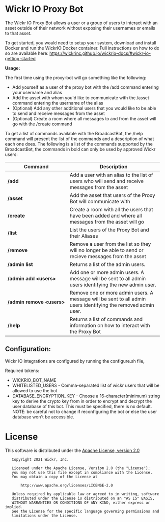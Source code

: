 # Wickr IO Proxy Bot

The Wickr IO Proxy Bot allows a user or a group of users to interact with an asset outside of their network without exposing their usernames or emails to that asset.

To get started, you would need to setup your system, download and install Docker and run the WickrIO Docker container. Full instructions on how to do so are available here: https://wickrinc.github.io/wickrio-docs/#wickr-io-getting-started

**Usage:**

The first time using the proxy-bot will go something like the following:

* Add yourself as a user of the proxy bot with the /add command entering your username and alias
* Add the asset with whom you'd like to communicate with the /asset command entering the username of the alias
* (Optional) Add any other additional users that you would like to be able to send and receive messages from the asset
* (Optional) Create a room where all messages to and from the asset will go with the /create command

To get a list of commands available with the BroadcastBot, the /help command will present the list of the commands and a description of what each one does. The following is a list of the commands supported by the BroadcastBot, the commands in bold can only be used by approved Wickr users:

Command        | Description
---------------|-------------
**/add** | Add a user with an alias to the list of users who will send and receive messages from the asset
**/asset** | Add the asset that users of the Proxy Bot will communicate with
**/create** | Create a room with all the users that have been added and where all messages from the asset will go
**/list** | List the users of the Proxy Bot and their Aliases
**/remove** | Remove a user from the list so they will no longer be able to send or recieve messages from the asset
**/admin&nbsp;list** | Returns a list of the admin users.
**/admin&nbsp;add&nbsp;&lt;users&gt;** | Add one or more admin users. A message will be sent to all admin users identifying the new admin user.
**/admin&nbsp;remove&nbsp;&lt;users&gt;** | Remove one or more admin users. A message will be sent to all admin users identifying the removed admin user.
**/help** | Returns a list of commands and information on how to interact with the Proxy Bot

## Configuration:

Wickr IO integrations are configured by running the configure.sh file,

Required tokens:

- WICKRIO_BOT_NAME
- WHITELISTED_USERS - Comma-separated list of wickr users that will be allowed to use the bot
- DATABASE_ENCRYPTION_KEY - Choose a 16-character(minimum) string key to derive the crypto key from in order to encrypt and decrypt the user database of this bot. This must be specified, there is no default. NOTE: be careful not to change if reconfiguring the bot or else the user database won't be accessible.

# License

This software is distributed under the [Apache License, version 2.0](https://www.apache.org/licenses/LICENSE-2.0.html)

```
   Copyright 2021 Wickr, Inc.

   Licensed under the Apache License, Version 2.0 (the "License");
   you may not use this file except in compliance with the License.
   You may obtain a copy of the License at

       http://www.apache.org/licenses/LICENSE-2.0

   Unless required by applicable law or agreed to in writing, software
   distributed under the License is distributed on an "AS IS" BASIS,
   WITHOUT WARRANTIES OR CONDITIONS OF ANY KIND, either express or implied.
   See the License for the specific language governing permissions and
   limitations under the License.
```
